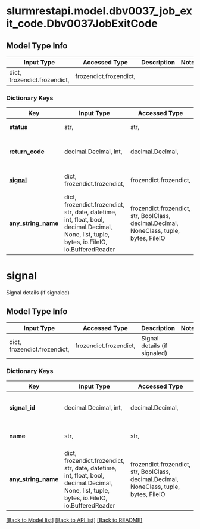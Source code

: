 # slurmrestapi.model.dbv0037_job_exit_code.Dbv0037JobExitCode

## Model Type Info
Input Type | Accessed Type | Description | Notes
------------ | ------------- | ------------- | -------------
dict, frozendict.frozendict,  | frozendict.frozendict,  |  | 

### Dictionary Keys
Key | Input Type | Accessed Type | Description | Notes
------------ | ------------- | ------------- | ------------- | -------------
**status** | str,  | str,  | Job exit status | [optional] 
**return_code** | decimal.Decimal, int,  | decimal.Decimal,  | Return code from parent process | [optional] 
**[signal](#signal)** | dict, frozendict.frozendict,  | frozendict.frozendict,  | Signal details (if signaled) | [optional] 
**any_string_name** | dict, frozendict.frozendict, str, date, datetime, int, float, bool, decimal.Decimal, None, list, tuple, bytes, io.FileIO, io.BufferedReader | frozendict.frozendict, str, BoolClass, decimal.Decimal, NoneClass, tuple, bytes, FileIO | any string name can be used but the value must be the correct type | [optional]

# signal

Signal details (if signaled)

## Model Type Info
Input Type | Accessed Type | Description | Notes
------------ | ------------- | ------------- | -------------
dict, frozendict.frozendict,  | frozendict.frozendict,  | Signal details (if signaled) | 

### Dictionary Keys
Key | Input Type | Accessed Type | Description | Notes
------------ | ------------- | ------------- | ------------- | -------------
**signal_id** | decimal.Decimal, int,  | decimal.Decimal,  | Signal number process received | [optional] 
**name** | str,  | str,  | Name of signal received | [optional] 
**any_string_name** | dict, frozendict.frozendict, str, date, datetime, int, float, bool, decimal.Decimal, None, list, tuple, bytes, io.FileIO, io.BufferedReader | frozendict.frozendict, str, BoolClass, decimal.Decimal, NoneClass, tuple, bytes, FileIO | any string name can be used but the value must be the correct type | [optional]

[[Back to Model list]](../../README.md#documentation-for-models) [[Back to API list]](../../README.md#documentation-for-api-endpoints) [[Back to README]](../../README.md)

